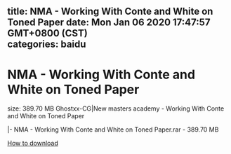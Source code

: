 
title: NMA - Working With Conte and White on Toned Paper
date: Mon Jan 06 2020 17:47:57 GMT+0800 (CST)    
categories: baidu
---

# NMA - Working With Conte and White on Toned Paper
size: 389.70 MB
 Ghostxx-CG|New masters academy - Working With Conte and White on Toned Paper
 
|- NMA - Working With Conte and White on Toned Paper.rar - 389.70 MB

[How to download](https://bpcam.bemobtrk.com/go/2ceec3aa-1ca2-46d6-b9ff-aaa5c184517c?jno=5228)